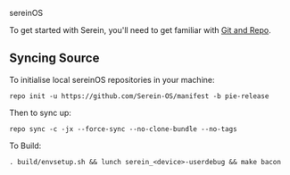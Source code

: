 sereinOS

To get started with Serein, you'll need to get familiar with [Git and Repo](http://source.android.com/source/using-repo.html).

Syncing Source
--------------
To initialise local sereinOS repositories in your machine:

    repo init -u https://github.com/Serein-OS/manifest -b pie-release

Then to sync up:

    repo sync -c -jx --force-sync --no-clone-bundle --no-tags

To Build:

    . build/envsetup.sh && lunch serein_<device>-userdebug && make bacon
